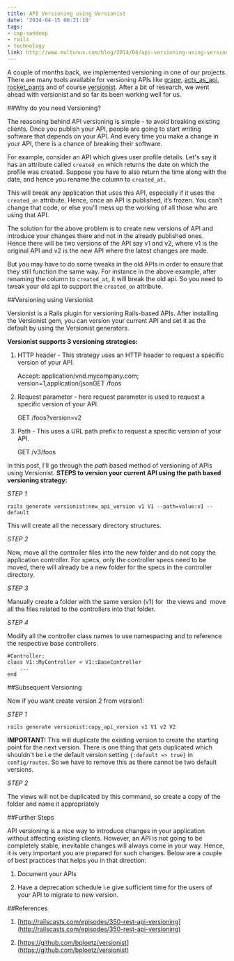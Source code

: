```yaml
---
title: API Versioning using Versionist
date: '2014-04-15 00:21:10'
tags:
- cap-sandeep
- rails
- technology
link: http://www.multunus.com/blog/2014/04/api-versioning-using-versionist/
---
```


A couple of months back, we implemented versioning in one of our projects. There are many tools available for versioning APIs like [grape](https://github.com/intridea/grape), [acts_as_api](https://github.com/fabrik42/acts_as_api), [rocket_pants](https://github.com/Sutto/rocket_pants) and of course [versionist](https://github.com/bploetz/versionist). After a bit of research, we went ahead with versionist and so far its been working well for us.


##Why do you need Versioning?

The reasoning behind API versioning is simple - to avoid breaking existing clients. Once you publish your API, people are going to start writing software that depends on your API. And every time you make a change in your API, there is a chance of breaking their software.

For example, consider an API which gives user profile details. Let's say it has an attribute called `created_on` which returns the date on which the profile was created. Suppose you have to also return the time along with the date, and hence you rename the column to `created_at.`

This will break any application that uses this API, especially if it uses the `created_on` attribute. Hence, once an API is published, it’s frozen. You can’t change that code, or else you’ll mess up the working of all those who are using that API.

The solution for the above problem is to create new versions of API and introduce your changes there and not in the already published ones. Hence there will be two versions of the API say v1 and v2, where v1 is the original API and v2 is the new API where the latest changes are made.

But you may have to do some tweaks in the old APIs in order to ensure that they still function the same way. For instance in the above example, after renaming the column to `created_at`, it will break the old api. So you need to tweak your old api to support the `created_on` attribute.


##Versioning using Versionist


Versionist is a Rails plugin for versioning Rails-based APIs. After installing the Versionist gem, you can version your current API and set it as the default by using the Versionist generators.


**Versionist supports 3 versioning strategies:**


1) HTTP header - This strategy uses an HTTP header to request a specific version of your API.


    Accept: application/vnd.mycompany.com; version=1,application/jsonGET /foos

2) Request parameter - here request parameter is used to request a specific version of your API.


    GET /foos?version=v2

3) Path - This uses a URL path prefix to request a specific version of your API.


    GET /v3/foos

In this post, I'll go through the *path* based method of versioning of APIs using Versionist. 
**STEPS to version your current API using the path based versioning strategy:**



*STEP 1*


    rails generate versionist:new_api_version v1 V1 --path=value:v1 --default

This will create all the necessary directory structures.


*STEP 2*

Now, move all the controller files into the new folder and do not copy the application controller. For specs, only the controller specs need to be moved, there will already be a new folder for the specs in the controller directory.


*STEP 3*

Manually create a folder with the same version (v1) for  the views and  move all the files related to the controllers into that folder.


*STEP 4*

Modify all the controller class names to use namespacing and to reference the respective base controllers.


    #Controller:
    class V1::MyController < V1::BaseController
        ...
    end


##Subsequent Versioning


Now if you want create version 2 from version1:


*STEP 1*


    rails generate versionist:copy_api_version v1 V1 v2 V2


**IMPORTANT:**
 This will duplicate the existing version to create the starting point for the next version. There is one thing that gets duplicated which shouldn't be i.e the default version setting `{:default => true}` in `config/routes`. So we have to remove this as there cannot be two default versions.


*STEP 2*

The views will not be duplicated by this command, so create a copy of the folder and name it appropriately


##Further Steps


API versioning is a nice way to introduce changes in your application without affecting existing clients. However, an API is not going to be completely stable, inevitable changes will always come in your way. Hence, it is very important you are prepared for such changes. Below are a couple of best practices that helps you in that direction:


1. Document your APIs

    
2. Have a deprecation schedule i.e give sufficient time for the users of your API to migrate to new version.


##References



1. [http://railscasts.com/episodes/350-rest-api-versioning](http://railscasts.com/episodes/350-rest-api-versioning)

    
2. [https://github.com/bploetz/versionist](https://github.com/bploetz/versionist)
